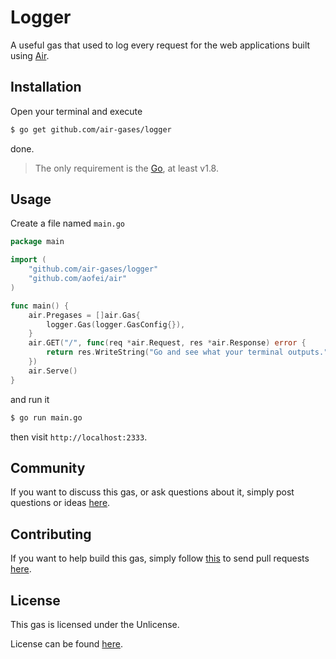 # Logger

A useful gas that used to log every request for the web applications built using
[Air](https://github.com/aofei/air).

## Installation

Open your terminal and execute

```bash
$ go get github.com/air-gases/logger
```

done.

> The only requirement is the [Go](https://golang.org), at least v1.8.

## Usage

Create a file named `main.go`

```go
package main

import (
	"github.com/air-gases/logger"
	"github.com/aofei/air"
)

func main() {
	air.Pregases = []air.Gas{
		logger.Gas(logger.GasConfig{}),
	}
	air.GET("/", func(req *air.Request, res *air.Response) error {
		return res.WriteString("Go and see what your terminal outputs.")
	})
	air.Serve()
}
```

and run it

```bash
$ go run main.go
```

then visit `http://localhost:2333`.

## Community

If you want to discuss this gas, or ask questions about it, simply post
questions or ideas [here](https://github.com/air-gases/logger/issues).

## Contributing

If you want to help build this gas, simply follow
[this](https://github.com/air-gases/logger/wiki/Contributing) to send pull
requests [here](https://github.com/air-gases/logger/pulls).

## License

This gas is licensed under the Unlicense.

License can be found [here](LICENSE).
